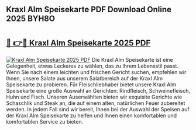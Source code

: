 ## Kraxl Alm Speisekarte PDF Download Online 2025 BYH8O

# <h2><a href="http://gcah9u.nevu.top/?p=Kraxl+Alm+Speisekarte">🔗 👉🔴 Kraxl Alm Speisekarte 2025 PDF</a></h2>

[![Kraxl Alm Speisekarte 2025 PDF](https://i.imgur.com/dBaPXMq.png)](http://gcah9u.nevu.top/?p=Kraxl+Alm+Speisekarte)
Die Kraxl Alm Speisekarte ist eine Gelegenheit, etwas Leckeres zu wählen, das zu Ihrem Lebensstil passt. Wenn Sie nach einem leichten und frischen Gericht suchen, empfehlen wir Ihnen, unsere Salate aus unserem Salatbereich auf der Kraxl Alm Speisekarte zu probieren. Für Fleischliebhaber bietet unsere Kraxl Alm Speisekarte eine große Auswahl an Gerichten: Rindfleisch, Schweinefleisch, Huhn und Fisch. Unseren Auserwählten bieten wir exquisite Gerichte wie Schaschlik und Steak an, die auf einem alten, natürlichen Feuer zubereitet werden. In jedem Fall sind wir bereit, Ihnen bei der Auswahl der Speisen auf der Kraxl Alm Speisekarte zu helfen und Ihnen einen komfortablen und komfortablen Service zu bieten.
